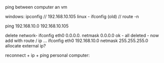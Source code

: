 ping between computer an vm

windows: ipconfig // 192.168.10.105 
linux - ifconfig (old) // 
route -n

ping 192.168.10.0
192.168.10.105 

delete network-
ifconfig eth0 0.0.0.0. netmask 0.0.0.0
ok - all deleted - now add with route / ip ...
ifconfig eth0 192.168.10.0 netmask 255.255.255.0
allocate external ip?


reconnect + ip + ping personal computer:

